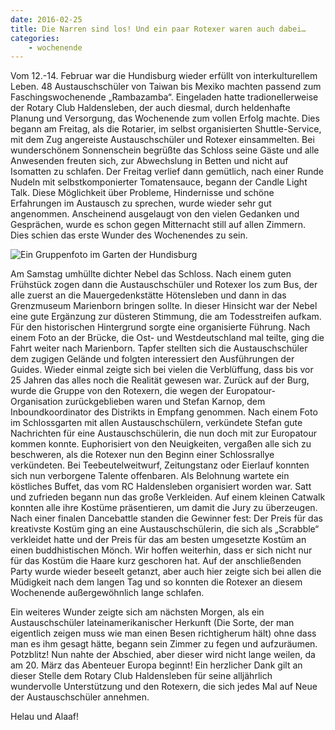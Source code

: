 ```yaml
---
date: 2016-02-25
title: Die Narren sind los! Und ein paar Rotexer waren auch dabei…
categories:
    - wochenende
---
```



Vom 12.-14. Februar war die Hundisburg wieder erfüllt von interkulturellem Leben. 48 Austauschschüler von Taiwan bis
Mexiko machten passend zum Faschingswochenende „Rambazamba“. Eingeladen hatte tradionellerweise der Rotary Club
Haldensleben, der auch diesmal, durch heldenhafte Planung und Versorgung, das Wochenende zum vollen Erfolg machte. Dies
begann am Freitag, als die Rotarier, im selbst organisierten Shuttle-Service, mit dem Zug angereiste Austauschschüler
und Rotexer einsammelten. Bei wunderschönem Sonnenschein begrüßte das Schloss seine Gäste und alle Anwesenden freuten
sich, zur Abwechslung in Betten und nicht auf Isomatten zu schlafen. Der Freitag verlief dann gemütlich, nach einer
Runde Nudeln mit selbstkomponierter Tomatensauce, begann der Candle Light Talk. Diese Möglichkeit über Probleme,
Hindernisse und schöne Erfahrungen im Austausch zu sprechen, wurde wieder sehr gut angenommen. Anscheinend ausgelaugt
von den vielen Gedanken und Gesprächen, wurde es schon gegen Mitternacht still auf allen Zimmern. Dies schien das erste
Wunder des Wochenendes zu sein.

![Ein Gruppenfoto im Garten der Hundisburg](/img/2016-hundisburg.jpg)

Am Samstag umhüllte dichter Nebel das Schloss. Nach einem guten Frühstück zogen dann die Austauschschüler und Rotexer
los zum Bus, der alle zuerst an die Mauergedenkstätte Hötensleben und dann in das Grenzmuseum Marienborn bringen sollte.
In dieser Hinsicht war der Nebel eine gute Ergänzung zur düsteren Stimmung, die am Todesstreifen aufkam. Für den
historischen Hintergrund sorgte eine organisierte Führung. Nach einem Foto an der Brücke, die Ost- und Westdeutschland
mal teilte, ging die Fahrt weiter nach Marienborn. Tapfer stellten sich die Austauschschüler dem zugigen Gelände und
folgten interessiert den Ausführungen der Guides. Wieder einmal zeigte sich bei vielen die Verblüffung, dass bis vor 25
Jahren das alles noch die Realität gewesen war. Zurück auf der Burg, wurde die Gruppe von den Rotexern, die wegen der
Europatour-Organisation zurückgeblieben waren und Stefan Karnop, dem Inboundkoordinator des Distrikts in Empfang
genommen. Nach einem Foto im Schlossgarten mit allen Austauschschülern, verkündete Stefan gute Nachrichten für eine
Austauschschülerin, die nun doch mit zur Europatour kommen konnte. Euphorisiert von den Neuigkeiten, vergaßen alle sich
zu beschweren, als die Rotexer nun den Beginn einer Schlossrallye verkündeten. Bei Teebeutelweitwurf, Zeitungstanz oder
Eierlauf konnten sich nun verborgene Talente offenbaren. Als Belohnung wartete ein köstliches Buffet, das vom RC
Haldensleben organisiert worden war. Satt und zufrieden begann nun das große Verkleiden. Auf einem kleinen Catwalk
konnten alle ihre Kostüme präsentieren, um damit die Jury zu überzeugen. Nach einer finalen Dancebattle standen die
Gewinner fest: Der Preis für das kreativste Kostüm ging an eine Austauschschülerin, die sich als „Scrabble“ verkleidet
hatte und der Preis für das am besten umgesetzte Kostüm an einen buddhistischen Mönch. Wir hoffen weiterhin, dass er
sich nicht nur für das Kostüm die Haare kurz geschoren hat. Auf der anschließenden Party wurde wieder beseelt getanzt,
aber auch hier zeigte sich bei allen die Müdigkeit nach dem langen Tag und so konnten die Rotexer an diesem Wochenende
außergewöhnlich lange schlafen.

Ein weiteres Wunder zeigte sich am nächsten Morgen, als ein Austauschschüler lateinamerikanischer Herkunft (Die Sorte,
der man eigentlich zeigen muss wie man einen Besen richtigherum hält) ohne dass man es ihm gesagt hätte, begann sein
Zimmer zu fegen und aufzuräumen. Potzblitz! Nun nahte der Abschied, aber dieser wird nicht lange weilen, da am 20. März
das Abenteuer Europa beginnt! Ein herzlicher Dank gilt an dieser Stelle dem Rotary Club Haldensleben für seine
alljährlich wundervolle Unterstützung und den Rotexern, die sich jedes Mal auf Neue der Austauschschüler annehmen.

Helau und Alaaf!